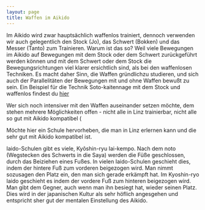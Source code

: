 ```yaml
---
layout: page
title: Waffen im Aikido
---
```



<div class="container block" markdown="1">

 
Im Aikido wird zwar hauptsächlich waffenlos trainiert, dennoch verwenden wir auch gelegentlich den Stock (Jo), das Schwert (Bokken) und das Messer (Tanto) zum Trainieren. Warum ist das so? Weil viele Bewegungen im Aikido auf Bewegungen mit dem Stock oder dem Schwert zurückgeführt werden können und mit dem Schwert oder dem Stock die Bewegungsrichtungen viel klarer ersichtlich sind, als bei den waffenlosen Techniken. Es macht daher Sinn, die Waffen gründlichzu studieren, und sich auch der Parallelitäten der Bewegungen mit und ohne Waffen bewußt zu sein. Ein Beispiel für die Technik Soto-kaitennage mit dem Stock und waffenlos findest du [hier](www.youtube.com)

Wer sich noch intensiver mit den Waffen auseinander setzen möchte, dem stehen mehrere Möglichkeiten offen - nicht alle in Linz trainierbar, nicht alle so gut mit Aikido kompatibel (

Möchte hier ein Schule hervorheben, die man in Linz erlernen kann und die sehr gut mit Aikido kompatibel ist.

Iaido-Schulen gibt es viele, Kyôshin-ryu Iai-kempo. Nach dem noto (Wegstecken des Schwerts in die Saya) werden die Füße geschlossen, durch das Beiziehen eines Fußes. In vielen Iaido-Schulen geschieht dies, indem der hintere Fuß zum vorderen beigezogen wird. Man nimmt sozusagen den Platz ein, den man sich gerade erkämpft hat. Im Kyoshin-ryo Iaido geschieht es indem der vordere Fuß zum hinteren beigezogen wird. Man gibt dem Gegner, auch wenn man ihn besiegt hat, wieder seinen Platz. Dies wird in der japanischen Kultur als sehr höflich angesgehen und entspricht sher gut der mentalen Einstellung des Aikido. 

</div>